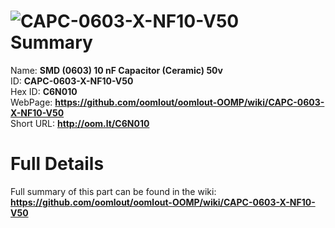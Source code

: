 
![CAPC-0603-X-NF10-V50](https://github.com/oomlout/oomlout-OOMP/blob/master/parts/CAPC-0603-X-NF10-V50/CAPC-0603-X-NF10-V50_420.jpg)   
Summary
=================
  
Name: __SMD (0603) 10 nF Capacitor (Ceramic) 50v__    
ID: __CAPC-0603-X-NF10-V50__   
Hex ID: __C6N010__   
WebPage: __https://github.com/oomlout/oomlout-OOMP/wiki/CAPC-0603-X-NF10-V50__   
Short URL: __http://oom.lt/C6N010__   

Full Details
==========================
Full summary of this part can be found in the wiki:   
__https://github.com/oomlout/oomlout-OOMP/wiki/CAPC-0603-X-NF10-V50__    

